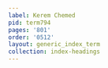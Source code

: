 ```yaml
---
label: Kerem Chemed
pid: term794
pages: '801'
order: '0512'
layout: generic_index_term
collection: index-headings
---
```

